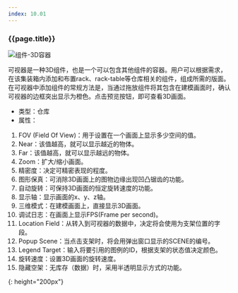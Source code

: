 ```yaml
---
index: 10.01
---
```

### {{page.title}}
![组件-3D容器][visualizer-01]

可视器是一种3D组件，也是一个可以包含其他组件的容器。用户可以根据需求，在该集装箱内添加和布置rack、rack-table等仓库相关的组件，组成所需的版面。
  在可视器中添加组件的常规方法是，当通过拖放组件将其包含在建模画面时，确认可视器的边框突出显示为橙色。点击预览按钮，即可查看3D画面。

- 类型：仓库
- 属性：
1. FOV (Field Of View)：用于设置在一个画面上显示多少空间的值。
1. Near：该值越高，就可以显示越近的物体。
1. Far：该值越高，就可以显示越远的物体。
1. Zoom：扩大/缩小画面。
1. 精密度：决定可精密表现的程度。
1. 图形保真：可消除3D画面上的图物边缘出现凹凸锯齿的功能。
1. 自动旋转：可保持3D画面的恒定旋转速度的功能。
1. 显示轴：显示画面的x、y、z轴。
1. 三维模式：在建模画面上，直接显示3D画面。
1. 调试日志：在画面上显示FPS(Frame per second)。
1. Location Field：从转入到可视器的数据中，决定将会使用为支架位置的字段。
1. Popup Scene：当点击支架时，将会用弹出窗口显示的SCENE的编号。
1. Legend Target：输入将要引用的图例的ID，根据支架的状态值决定颜色。
1. 旋转速度：设置3D画面的旋转速度。
1. 隐藏空架：无库存（数据）时，采用半透明显示方式的功能。



[visualizer-01]: {{site.baseurl}}/assets/components/visualizer-01.png
{: height="200px"}
